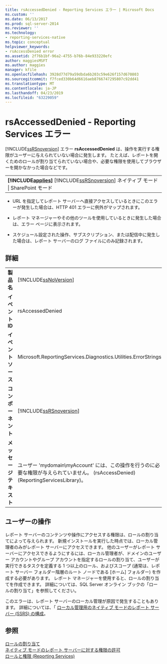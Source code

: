 ```yaml
---
title: rsAccessedDenied - Reporting Services エラー | Microsoft Docs
ms.custom: ''
ms.date: 06/13/2017
ms.prod: sql-server-2014
ms.reviewer: ''
ms.technology:
- reporting-services-native
ms.topic: conceptual
helpviewer_keywords:
- rsAccessDenied error
ms.assetid: 2f76b1bf-96a2-4755-b76b-84e933220efc
author: maggiesMSFT
ms.author: maggies
manager: kfile
ms.openlocfilehash: 3928d77d79a59dbda6b203c59e626f157d670803
ms.sourcegitcommit: f7fced330b64d6616aeb8766747295807c92dd41
ms.translationtype: MT
ms.contentlocale: ja-JP
ms.lasthandoff: 04/23/2019
ms.locfileid: "63229059"
---
```

# <a name="rsaccesseddenied---reporting-services-error"></a>rsAccessedDenied - Reporting Services エラー
  [!INCLUDE[ssRSnoversion](../../includes/ssrsnoversion-md.md)] エラー **rsAccessedDenied** は、操作を実行する権限がユーザーに与えられていない場合に発生します。 たとえば、レポートを開くためのロールが割り当てられていない場合や、必要な権限を使用してブラウザーを開かなかった場合などです。  
  
||  
|-|  
|**[!INCLUDE[applies](../../includes/applies-md.md)]**  [!INCLUDE[ssRSnoversion](../../includes/ssrsnoversion-md.md)] ネイティブ モード &#124; SharePoint モード|  
  
-   URL を指定してレポート サーバーへ直接アクセスしているときにこのエラーが発生した場合は、HTTP 401 エラーに例外がマップされます。  
  
-   レポート マネージャーやその他のツールを使用しているときに発生した場合は、エラー ページに表示されます。  
  
-   スケジュール設定された操作、サブスクリプション、または配信中に発生した場合は、レポート サーバーのログ ファイルにのみ記録されます。  
  
## <a name="details"></a>詳細  
  
|||  
|-|-|  
|**製品名**|[!INCLUDE[ssNoVersion](../../includes/ssnoversion-md.md)]|  
|**イベント ID**|rsAccessedDenied|  
|**イベント ソース**|Microsoft.ReportingServices.Diagnostics.Utilities.ErrorStrings|  
|**コンポーネント**|[!INCLUDE[ssRSnoversion](../../includes/ssrsnoversion-md.md)]|  
|**メッセージ テキスト**|ユーザー 'mydomain\myAccount' には、この操作を行うのに必要な権限が与えられていません。 (rsAccessDenied) (ReportingServicesLibrary)。|  
  
## <a name="user-action"></a>ユーザーの操作  
 レポート サーバーのコンテンツや操作にアクセスする権限は、ロールの割り当てによって与えられます。 新規インストールを実行した時点では、ローカル管理者のみがレポート サーバーにアクセスできます。 他のユーザーがレポート サーバーにアクセスできるようにするには、ローカル管理者が、ドメインのユーザー アカウントやグループ アカウントを指定するロールの割り当て、ユーザーが実行できるタスクを定義する 1 つ以上のロール、およびスコープ (通常は、レポート サーバー フォルダー階層のルート ノードである [ホーム] フォルダー) を作成する必要があります。 レポート マネージャーを使用すると、ロールの割り当てを作成できます。 詳細については、SQL Server オンライン ブックの「ロールの割り当て」を参照してください。  
  
 このエラーは、レポート サーバーのローカル管理が原因で発生することもあります。 詳細については、「 [ローカル管理用のネイティブ モードのレポート サーバー &#40;SSRS&#41; の構成](../report-server/configure-a-native-mode-report-server-for-local-administration-ssrs.md)。  
  
## <a name="see-also"></a>参照  
 [ロールの割り当て](../security/role-assignments.md)   
 [ネイティブ モードのレポート サーバーに対する権限の許可](../security/granting-permissions-on-a-native-mode-report-server.md)   
 [ロールと権限 (Reporting Services)](../security/roles-and-permissions-reporting-services.md)  
  
  

